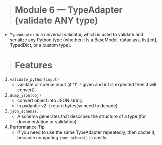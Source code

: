 ># Module 6 — TypeAdapter (validate ANY type)

- `TypeAdapter` is a universal validator, which is used to validate and serialize any Python type (whether it is a BaseModel, dataclass, list[int], TypedDict, or a custom type).

># Features
1. `validate_python(input)`
    - validate or coerce input (if '1' is given and int is expected then it will convert).
2. `dump_json(obj)`
    - convert object into JSON string.
    - in pydantic v2 it return bytes(so need to decode)
3. `json_schema()`
    - A schema generates that describes the structure of a type (for documentation or validation).
4. Performance Tip
    - If you need to use the same TypeAdapter repeatedly, then cache it, because computing `json_schema()` is costly.
